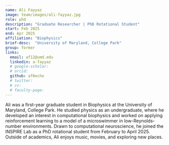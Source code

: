 ```yaml
---
name: Ali Fayyaz
image: team/images/ali-fayyaz.jpg
role: phd
description: "Graduate Researcher | PhD Rotational Student"
start: Feb 2025
end: Apr 2025
affiliation: "Biophysics"
brief-desc:  "University of Maryland, College Park"
group: former
links:
  email: af12@umd.edu
  linkedin: a-fayyaz
  # google-scholar: 
  # orcid: 
  github: af6echo
  # twitter:   
  # cv: 
  # faculty-page: 
---
```

Ali was a first-year graduate student in Biophysics at the University of Maryland, College Park. He studied physics as an undergraduate, where he developed an interest in computational biophysics and worked on applying reinforcement learning to a model of a microswimmer in low-Reynolds-number environments. Drawn to computational neuroscience, he joined the INSPIRE Lab as a PhD rotational student from February to April 2025. Outside of academics, Ali enjoys music, movies, and exploring new places.